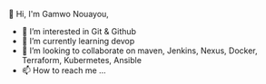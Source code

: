 👋 Hi, I'm Gamwo Nouayou,
- 👀 I’m interested in Git & Github
- 🌱 I’m currently learning devop
- 💞️ I’m looking to collaborate on maven, Jenkins, Nexus, Docker, Terraform, Kubermetes, Ansible
- 📫 How to reach me ...

<!---
saison00/saison00 is a ✨ special ✨ repository because its `README.md` (this file) appears on your GitHub profile.
You can click the Preview link to take a look at your changes.
--->
